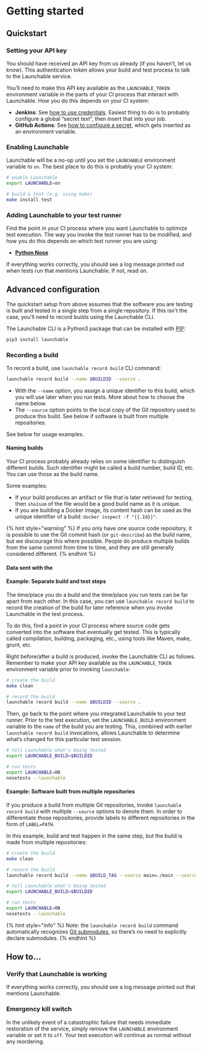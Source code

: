 # Getting started

## Quickstart

### Setting your API key

You should have received an API key from us already \(if you haven’t, let us know\). This authentication token allows your build and test process to talk to the Launchable service.

You’ll need to make this API key available as the `LAUNCHABLE_TOKEN` environment variable in the parts of your CI process that interact with Launchable. How you do this depends on your CI system:

* **Jenkins**: See [how to use credentials](https://support.cloudbees.com/hc/en-us/articles/203802500-Injecting-Secrets-into-Jenkins-Build-Jobs). Easiest thing to do is to probably configure a global “secret text”, then insert that into your job.
* **GitHub Actions**: See [how to configure a secret](https://docs.github.com/en/free-pro-team@latest/actions/reference/encrypted-secrets), which gets inserted as an environment variable.

### Enabling Launchable

Launchable will be a no-op until you set the `LAUNCHABLE` environment variable to `on`. The best place to do this is probably your CI system:

```bash
# enable Launchable
export LAUNCHABLE=on

# build & test (e.g. using make)
make install test
```

### Adding Launchable to your test runner

Find the point in your CI process where you want Launchable to optimize test execution. The way you invoke the test runner has to be modified, and how you do this depends on which test runner you are using:

* [**Python Nose**](integrations/nose-python.md)

If everything works correctly, you should see a log message printed out when tests run that mentions Launchable. If not, read on.

## Advanced configuration

The quickstart setup from above assumes that the software you are testing is built and tested in a single step from a single repository. If this isn't the case, you'll need to record builds using the Launchable CLI.

The Launchable CLI is a Python3 package that can be installed with [PIP](https://pypi.org/):

```bash
pip3 install launchable
```

### Recording a build

To record a build, use `launchable record build` CLI command:

```bash
launchable record build --name $BUILDID --source .
```

* With the `--name` option, you assign a unique identifier to this build, which you will use later when you run tests. More about how to choose the name below.
* The `--source` option points to the local copy of the Git repository used to produce this build. See below if software is built from multiple repositories.

See below for usage examples.

#### Naming builds

Your CI process probably already relies on some identifier to distinguish different builds. Such identifier might be called a build number, build ID, etc. You can use those as the build name.

Some examples:

* If your build produces an artifact or file that is later retrieved for testing, then `sha1sum` of the file would be a good build name as it is unique.
* If you are building a Docker image, its content hash can be used as the unique identifier of a build: `docker inspect -f "{{.Id}}"`.

{% hint style="warning" %}
If you only have one source code repository, it is possible to use the Git commit hash \(or `git-describe`\) as the build name, but we discourage this where possible. People do produce multiple builds from the same commit from time to time, and they are still generally considered different.
{% endhint %}

#### Data sent with the 

#### Example: Separate build and test steps

The time/place you do a build and the time/place you run tests can be far apart from each other. In this case, you can use `launchable record build` to record the creation of the build for later reference when you invoke Launchable in the test process.

To do this, find a point in your CI process where source code gets converted into the software that eventually get tested. This is typically called compilation, building, packaging, etc., using tools like Maven, make, grunt, etc.

Right before/after a build is produced, invoke the Launchable CLI as follows. Remember to make your API key available as the `LAUNCHABLE_TOKEN` environment variable prior to invoking `launchable`:

```bash
# create the build
make clean

# record the build
launchable record build --name $BUILDID --source .
```

Then, go back to the point where you integrated Launchable to your test runner. Prior to the test execution, set the `LAUNCHABLE_BUILD` environment variable to the `name` of the build you are testing. This, combined with earlier `launchable record build` invocations, allows Launchable to determine what’s changed for this particular test session.

```bash
# tell Launchable what's being tested
export LAUNCHABLE_BUILD=$BUILDID

# run tests
export LAUNCHABLE=ON
nosetests --launchable
```

#### Example: Software built from multiple repositories

If you produce a build from multiple Git repositories, invoke `launchable record build` with multiple `--source` options to denote them. In order to differentiate those repositories, provide labels to different repositories in the form of `LABEL=PATH`.

In this example, build and test happen in the same step, but the build is made from multiple repositories:

```bash
# create the build
make clean

# record the build
launchable record build --name $BUILD_TAG --source main=./main --source lib=./main/lib

# tell Launchable what's being tested
export LAUNCHABLE_BUILD=$BUILDID

# run tests
export LAUNCHABLE=ON
nosetests --launchable
```

{% hint style="info" %}
Note: the `launchable record build` command automatically recognizes [Git submodules](https://www.git-scm.com/book/en/v2/Git-Tools-Submodules), so there’s no need to explicitly declare submodules.
{% endhint %}

## How to…

### Verify that Launchable is working

If everything works correctly, you should see a log message printed out that mentions Launchable.

### Emergency kill switch

In the unlikely event of a catastrophic failure that needs immediate restoration of the service, simply remove the `LAUNCHABLE` environment variable or set it to `off`. Your test execution will continue as normal without any reordering.

